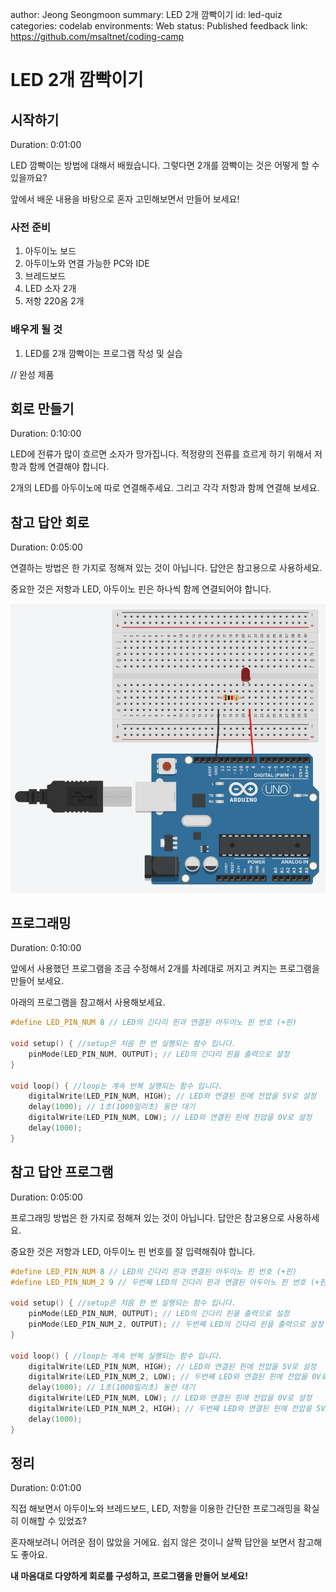 author: Jeong Seongmoon
summary: LED 2개 깜빡이기
id: led-quiz
categories: codelab
environments: Web
status: Published
feedback link: https://github.com/msaltnet/coding-camp

# LED 2개 깜빡이기

## 시작하기
Duration: 0:01:00

LED 깜빡이는 방법에 대해서 배웠습니다. 그렇다면 2개를 깜빡이는 것은 어떻게 할 수 있을까요?

앞에서 배운 내용을 바탕으로 혼자 고민해보면서 만들어 보세요!

### 사전 준비
1. 아두이노 보드
1. 아두이노와 연결 가능한 PC와 IDE
1. 브레드보드
1. LED 소자 2개
1. 저항 220옴 2개

### 배우게 될 것
1. LED를 2개 깜빡이는 프로그램 작성 및 실습

// 완성 제품

## 회로 만들기
Duration: 0:10:00

LED에 전류가 많이 흐르면 소자가 망가집니다. 적정량의 전류를 흐르게 하기 위해서 저항과 함께 연결해야 합니다.

2개의 LED를 아두이노에 따로 연결해주세요. 그리고 각각 저항과 함께 연결해 보세요.

## 참고 답안 회로
Duration: 0:05:00

연결하는 방법은 한 가지로 정해져 있는 것이 아닙니다. 답안은 참고용으로 사용하세요.

중요한 것은 저항과 LED, 아두이노 핀은 하나씩 함께 연결되어야 합니다.

![circuit](./img/led-blink.png)

## 프로그래밍
Duration: 0:10:00

앞에서 사용했던 프로그램을 조금 수정해서 2개를 차례대로 꺼지고 켜지는 프로그램을 만들어 보세요.

아래의 프로그램을 참고해서 사용해보세요.

```c
#define LED_PIN_NUM 8 // LED의 긴다리 핀과 연결된 아두이노 핀 번호 (+핀)

void setup() { //setup은 처음 한 번 실행되는 함수 입니다.
    pinMode(LED_PIN_NUM, OUTPUT); // LED의 긴다리 핀을 출력으로 설정
}

void loop() { //loop는 계속 반복 실행되는 함수 입니다.
    digitalWrite(LED_PIN_NUM, HIGH); // LED와 연결된 핀에 전압을 5V로 설정
    delay(1000); // 1초(1000밀리초) 동안 대기
    digitalWrite(LED_PIN_NUM, LOW); // LED와 연결된 핀에 전압을 0V로 설정
    delay(1000);
}
```

## 참고 답안 프로그램
Duration: 0:05:00

프로그래밍 방법은 한 가지로 정해져 있는 것이 아닙니다. 답안은 참고용으로 사용하세요.

중요한 것은 저항과 LED, 아두이노 핀 번호를 잘 입력해줘야 합니다.

```c
#define LED_PIN_NUM 8 // LED의 긴다리 핀과 연결된 아두이노 핀 번호 (+핀)
#define LED_PIN_NUM_2 9 // 두번째 LED의 긴다리 핀과 연결된 아두이노 핀 번호 (+핀)

void setup() { //setup은 처음 한 번 실행되는 함수 입니다.
    pinMode(LED_PIN_NUM, OUTPUT); // LED의 긴다리 핀을 출력으로 설정
    pinMode(LED_PIN_NUM_2, OUTPUT); // 두번째 LED의 긴다리 핀을 출력으로 설정
}

void loop() { //loop는 계속 반복 실행되는 함수 입니다.
    digitalWrite(LED_PIN_NUM, HIGH); // LED와 연결된 핀에 전압을 5V로 설정
    digitalWrite(LED_PIN_NUM_2, LOW); // 두번째 LED와 연결된 핀에 전압을 0V로 설정
    delay(1000); // 1초(1000밀리초) 동안 대기
    digitalWrite(LED_PIN_NUM, LOW); // LED와 연결된 핀에 전압을 0V로 설정
    digitalWrite(LED_PIN_NUM_2, HIGH); // 두번째 LED와 연결된 핀에 전압을 5V로 설정
    delay(1000);
}
```

## 정리
Duration: 0:01:00

직접 해보면서 아두이노와 브레드보드, LED, 저항을 이용한 간단한 프로그래밍을 확실히 이해할 수 있었죠?

혼자해보려니 어려운 점이 많았을 거에요. 쉽지 않은 것이니 살짝 답안을 보면서 참고해도 좋아요.

**내 마음대로 다양하게 회로를 구성하고, 프로그램을 만들어 보세요!**